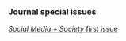 ### Journal special issues  
[_Social Media + Society_ first issue](https://journals.sagepub.com/toc/smsa/1/1)  